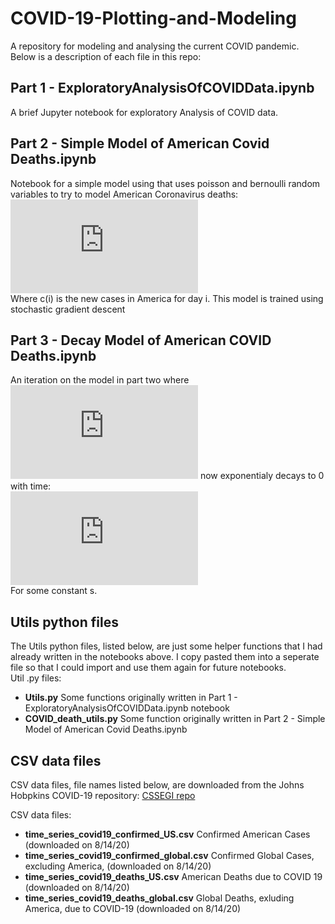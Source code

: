 # COVID-19-Plotting-and-Modeling

A repository for modeling and analysing the current COVID pandemic. Below is a description of each file in this repo:

## Part 1 - ExploratoryAnalysisOfCOVIDData.ipynb
A brief Jupyter notebook for exploratory Analysis of COVID data.

## Part 2 - Simple Model of American Covid Deaths.ipynb
Notebook for a simple model using that uses poisson and bernoulli random variables to try to model American Coronavirus deaths: <br/> 
![equation](https://latex.codecogs.com/gif.latex?%5Chat%7Bd_%7Bn%7D%7D%3D%5Csum_%7Bi%3D1%7D%5E%7Bn%7D%20p_%7Bdeath%7D%20%5Ccdot%20possion%28n-i%29%20%5Ccdot%20c%28i%29) <br/>
Where c(i) is the new cases in America for day i. This model is trained using stochastic gradient descent

## Part 3 - Decay Model of American COVID Deaths.ipynb
An iteration on the model in part two where ![equation](https://latex.codecogs.com/gif.latex?p_%7Bdeath%7D) now exponentialy decays to 0 with time: <br/>
![equation](https://latex.codecogs.com/gif.latex?p_%7Bdeath%7D%20%5Cpropto%20e%5E%7B-s%20%5Ccdot%20t%7D) <br/>
For some constant s.

## Utils python files
The Utils python files, listed below, are just some helper functions that I had already written in the notebooks above. I copy pasted them into a seperate file so that I could import and use them again for future notebooks. <br/>
Util .py files:
- **Utils.py** Some functions originally written in Part 1 - ExploratoryAnalysisOfCOVIDData.ipynb notebook
- **COVID_death_utils.py** Some function originally written in Part 2 - Simple Model of American Covid Deaths.ipynb

## CSV data files
CSV data files, file names listed below, are downloaded from the Johns Hobpkins COVID-19 repository: [CSSEGI repo](https://github.com/CSSEGISandData/COVID-19) <br/>

CSV data files:
- **time_series_covid19_confirmed_US.csv** Confirmed American Cases (downloaded on 8/14/20)
- **time_series_covid19_confirmed_global.csv** Confirmed Global Cases, excluding America, (downloaded on 8/14/20)
- **time_series_covid19_deaths_US.csv** American Deaths due to COVID 19 (downloaded on 8/14/20)
- **time_series_covid19_deaths_global.csv** Global Deaths, exluding America, due to COVID-19 (downloaded on 8/14/20)
